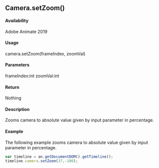 ## Camera.setZoom()

#### Availability

Adobe Animate 2019

#### Usage

camera.setZoom(frameIndex, zoomVal)

#### Parameters

frameIndex:int zoomVal:int

#### Return

Nothing

#### Description

Zooms camera to absolute value given by input parameter in percentage.

#### Example

The following example zooms camera to absolute value given by input parameter in percentage.
```javascript
var timeline = an.getDocumentDOM().getTimeline();
timeline.camera.setZoom(37,-100);
```